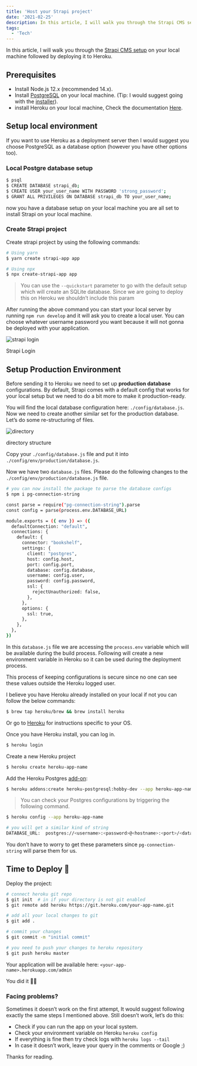 ```yaml
---
title: 'Host your Strapi project'
date: '2021-02-25'
description: In this article, I will walk you through the Strapi CMS setup on your local machine followed by deploying it to Heroku.
tags:
  - 'Tech'
---
```


In this article, I will walk you through the [Strapi CMS setup](https://learnwithgurpreet.com/my-first-strapi-project-experience/) on your local machine followed by deploying it to Heroku.

## Prerequisites

- Install Node.js 12.x (recommended 14.x).
- Install [PostgreSQL](https://www.postgresql.org/) on your local machine. (Tip: I would suggest going with the [installer](https://www.postgresql.org/download/)).
- install Heroku on your local machine, Check the documentation [Here](https://devcenter.heroku.com/articles/heroku-cli).

## Setup local environment

If you want to use Heroku as a deployment server then I would suggest you choose PostgreSQL as a database option (however you have other options too).

### Local Postgre database setup

```bash
$ psql
$ CREATE DATABASE strapi_db;
$ CREATE USER your_user_name WITH PASSWORD 'strong_password';
$ GRANT ALL PRIVILEGES ON DATABASE strapi_db TO your_user_name;
```

now you have a database setup on your local machine you are all set to install Strapi on your local machine.

### Create Strapi project

Create strapi project by using the following commands:

```bash
# Using yarn
$ yarn create strapi-app app

# Using npx
$ npx create-strapi-app app
```

> You can use the `--quickstart` parameter to go with the default setup which will create an SQLite database. Since we are going to deploy this on Heroku we shouldn’t include this param

After running the above command you can start your local server by running `npm run develop` and it will ask you to create a local user. You can choose whatever username password you want because it will not gonna be deployed with your application.

![strapi login](/assets/images/5FAuja_X8.jpeg "strapi login")

Strapi Login

## Setup Production Environment

Before sending it to Heroku we need to set up **production database** configurations. By default, Strapi comes with a default config that works for your local setup but we need to do a bit more to make it production-ready.

You will find the local database configuration here: `./config/database.js`. Now we need to create another similar set for the production database. Let’s do some re-structuring of files.

![directory](/assets/images/gycZqL1d3.jpeg "directory")

directory structure

Copy your `./config/database.js` file and put it into `./config/env/production/database.js`.

Now we have two `database.js` files. Please do the following changes to the `./config/env/production/database.js` file.

```bash
# you can now install the package to parse the database configs
$ npm i pg-connection-string
```

```bash
const parse = require("pg-connection-string").parse
const config = parse(process.env.DATABASE_URL)

module.exports = ({ env }) => ({
  defaultConnection: "default",
  connections: {
    default: {
      connector: "bookshelf",
      settings: {
        client: "postgres",
        host: config.host,
        port: config.port,
        database: config.database,
        username: config.user,
        password: config.password,
        ssl: {
          rejectUnauthorized: false,
        },
      },
      options: {
        ssl: true,
      },
    },
  },
})
```

In this `database.js` file we are accessing the `process.env` variable which will be available during the build process. Following will create a new environment variable in Heroku so it can be used during the deployment process.

This process of keeping configurations is secure since no one can see these values outside the Heroku logged user.

I believe you have Heroku already installed on your local if not you can follow the below commands:

```bash
$ brew tap heroku/brew && brew install heroku
```

Or go to [Heroku](https://devcenter.heroku.com/articles/heroku-cli#download-and-install) for instructions specific to your OS.

Once you have Heroku install, you can log in.

```bash
$ heroku login
```

Create a new Heroku project

```bash
$ heroku create heroku-app-name
```

Add the Heroku Postgres [add-on](https://elements.heroku.com/addons/heroku-postgresql):

```bash
$ heroku addons:create heroku-postgresql:hobby-dev --app heroku-app-name
```

> You can check your Postgres configurations by triggering the following command.

```bash
$ heroku config --app heroku-app-name

# you will get a similar kind of string
DATABASE_URL:  postgres://<username>:<password>@<hostname>:<port>/<database_name>
```

You don’t have to worry to get these parameters since `pg-connection-string` will parse them for us.

## Time to Deploy 🤞

Deploy the project:

```bash
# connect heroku git repo
$ git init  # in if your directory is not git enabled
$ git remote add heroku https://git.heroku.com/your-app-name.git

# add all your local changes to git
$ git add .

# commit your changes
$ git commit -m "initial commit"

# you need to push your changes to heroku repository
$ git push heroku master
```

Your application will be available here: `<your-app-name>.herokuapp.com/admin`

You did it 👏🏻

### Facing problems?

Sometimes it doesn’t work on the first attempt, It would suggest following exactly the same steps I mentioned above. Still doesn’t work, let’s do this:

- Check if you can run the app on your local system.
- Check your environment variable on Heroku `heroku config`
- If everything is fine then try check logs with `heroku logs --tail`
- In case it doesn’t work, leave your query in the comments or Google ;)

Thanks for reading.
